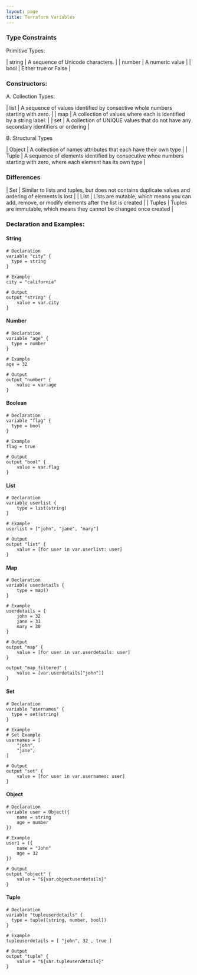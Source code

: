 ```yaml
---
layout: page
title: Terraform Variables
---
```


### Type Constraints

Primitive Types:

| string | A sequence of Unicode characters. | 
| number | A numeric value |
| bool | Either true or False | 

### Constructors:
A. Collection Types:

| list | A sequence of values identified by consective whole numbers starting with zero. | 
| map | A collection of values where each is identified by a string label. | 
| set | A collection of UNIQUE values that do not have any secondary identifiers or ordering | 

B. Structural Types

| Object | A collection of names attributes that each have their own type |
| Tuple | A sequence of elements identified by consecutive whoe numbers starting with zero, where each element has its own type | 


### Differences
| Set | Similar to lists and tuples, but does not contains duplicate values and ordering of elements is lost | 
| List | Lists are mutable, which means you can add, remove, or modify elements after the list is created |
| Tuples | Tuples are immutable, which means they cannot be changed once created | 
    

### Declaration and Examples: 

#### String
```hcl
# Declaration
variable "city" {
  type = string
}

# Example
city = "california"

# Output
output "string" {
    value = var.city
}
```

#### Number
```hcl
# Declaration
variable "age" {
  type = number
}

# Example
age = 32

# Output
output "number" {
    value = var.age
}
```

#### Boolean
```hcl
# Declaration
variable "flag" {
  type = bool
}

# Example
flag = true

# Output
output "bool" {
    value = var.flag
}
```

#### List
```hcl
# Declaration
variable userlist {
    type = list(string)
}

# Example
userlist = ["john", "jane", "mary"]

# Output
output "list" {
    value = [for user in var.userlist: user]
}
```

#### Map
```hcl
# Declaration
variable userdetails {
    type = map()
}

# Example
userdetails = {
    john = 32
    jane = 31
    mary = 30
}

# Output
output "map" {
    value = [for user in var.userdetails: user]
}

output "map_filtered" {
    value = [var.userdetails["john"]]
}
```

#### Set
```hcl
# Declaration
variable "usernames" {
  type = set(string)
}

# Example
# Set Example
usernames = [
    "john",
    "jane",
]

# Output
output "set" {
    value = [for user in var.usernames: user]
}
```

#### Object
```hcl
# Declaration
variable user = Object({
    name = string
    age = number
})

# Example
user1 = ({
    name = "John"
    age = 32
})

# Output
output "object" {
    value = "${var.objectuserdetails}"
}
```

#### Tuple
```hcl
# Declaration
variable "tupleuserdetails" {
  type = tuple([string, number, bool])
}

# Example
tupleuserdetails = [ "john", 32 , true ]

# Output
output "tuple" {
    value = "${var.tupleuserdetails}"
}
```




